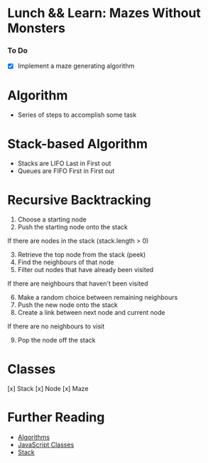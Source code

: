 # Lunch && Learn: Mazes Without Monsters 

### To Do
- [x] Implement a maze generating algorithm

# Algorithm

- Series of steps to accomplish some task

# Stack-based Algorithm

- Stacks are LIFO Last in First out
- Queues are FIFO First in First out

# Recursive Backtracking

1. Choose a starting node
2. Push the starting node onto the stack

If there are nodes in the stack (stack.length > 0)

3. Retrieve the top node from the stack (peek)
4. Find the neighbours of that node
5. Filter out nodes that have already been visited

If there are neighbours that haven't been visited

6. Make a random choice between remaining neighbours
7. Push the new node onto the stack
8. Create a link between next node and current node

If there are no neighbours to visit

9. Pop the node off the stack

# Classes

[x] Stack 
[x] Node
[x] Maze

# Further Reading

* [Algorithms](https://en.wikipedia.org/wiki/Algorithm)
* [JavaScript Classes](https://developer.mozilla.org/en-US/docs/Web/JavaScript/Reference/Classes)
* [Stack](https://en.wikipedia.org/wiki/Stack_(abstract_data_type))

